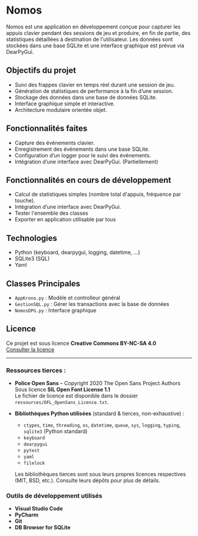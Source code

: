 # Nomos

Nomos est une application en développement conçue pour capturer les appuis clavier pendant des sessions de jeu et produire, en fin de partie, des statistiques détaillées à destination de l'utilisateur. Les données sont stockées dans une base SQLite et une interface graphique est prévue via DearPyGui.

## Objectifs du projet

- Suivi des frappes clavier en temps réel durant une session de jeu.
- Génération de statistiques de performance à la fin d’une session.
- Stockage des données dans une base de données SQLite.
- Interface graphique simple et interactive.
- Architecture modulaire orientée objet.

## Fonctionnalités faites

- Capture des événements clavier.
- Enregistrement des événements dans une base SQLite.
- Configuration d’un logger pour le suivi des événements.
- Intégration d’une interface avec DearPyGui. (Partiellement)


## Fonctionnalités en cours de développement

- Calcul de statistiques simples (nombre total d'appuis, fréquence par touche).
- Intégration d’une interface avec DearPyGui.
- Tester l'ensemble des classes
- Exporter en application utilisable par tous

## Technologies

- Python (keyboard, dearpygui, logging, datetime, ...)
- SQLite3 (SQL)
- Yaml

## Classes Principales

- `AppKrono.py` : Modèle et controlleur général
- `GestionSQL.py` : Gérer les transactions avec la base de données
- `NomosDPG.py` : Interface graphique

## Licence
Ce projet est sous licence **Creative Commons BY-NC-SA 4.0**  
[Consulter la licence](https://creativecommons.org/licenses/by-nc-sa/4.0/)

---

### Ressources tierces :

- **Police Open Sans** – Copyright 2020 The Open Sans Project Authors  
  Sous licence **SIL Open Font License 1.1**  
  Le fichier de licence est disponible dans le dossier `ressources/OFL_OpenSans_Licence.txt`.

- **Bibliothèques Python utilisées** (standard & tierces, non-exhaustive) :
  - `ctypes`, `time`, `threading`, `os`, `datetime`, `queue`, `sys`, `logging`, `typing`, `sqlite3` (Python standard)
  - `keyboard`  
  - `dearpygui`  
  - `pytest`  
  - `yaml`  
  - `filelock`
  
  Les bibliothèques tierces sont sous leurs propres licences respectives (MIT, BSD, etc.). Consulte leurs dépôts pour plus de détails.

### Outils de développement utilisés

- **Visual Studio Code**
- **PyCharm**
- **Git**
- **DB Browser for SQLite**
